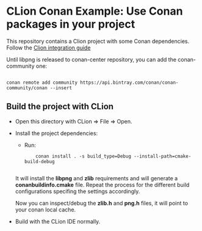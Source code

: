 CLion Conan Example: Use Conan packages in your project
=======================================================

This repository contains a Clion project with some Conan dependencies. 
Follow the [Clion integration guide](http://docs.conan.io/en/latest/integrations/clion.html)


Until libpng is released to conan-center repository, you can add the conan-community one:

```

conan remote add community https://api.bintray.com/conan/conan-community/conan --insert

```


Build the project with CLion
----------------------------

- Open this directory with CLion => File => Open.

- Install the project dependencies:

    - Run:

      ```
          conan install . -s build_type=Debug --install-path=cmake-build-debug
   
      ```

  It will install the **libpng** and **zlib** requirements and will generate a **conanbuildinfo.cmake** file. Repeat the process for the
  different build configurations specifing the settings accordingly.
  
  Now you can inspect/debug the **zlib.h** and **png.h** files, it will point to your conan local cache.
  
  
- Build with the CLion IDE normally.

